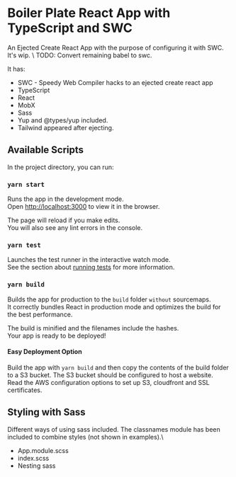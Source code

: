# Boiler Plate React App with TypeScript and SWC
An Ejected Create React App with the purpose of configuring it with SWC. It's wip. \ 
TODO: Convert remaining babel to swc.

It has: 
- SWC  - Speedy Web Compiler hacks to an ejected create react app
- TypeScript
- React
- MobX
- Sass
- Yup and @types/yup  included.
- Tailwind appeared after ejecting.

## Available Scripts

In the project directory, you can run:

### `yarn start`

Runs the app in the development mode.\
Open [http://localhost:3000](http://localhost:3000) to view it in the browser.

The page will reload if you make edits.\
You will also see any lint errors in the console.

### `yarn test`

Launches the test runner in the interactive watch mode.\
See the section about [running tests](https://facebook.github.io/create-react-app/docs/running-tests) for more information.

### `yarn build`

Builds the app for production to the `build` folder `without` sourcemaps.\
It correctly bundles React in production mode and optimizes the build for the best performance.

The build is minified and the filenames include the hashes.\
Your app is ready to be deployed!
#### Easy Deployment Option
Build the app with `yarn build` and then copy the contents of the build folder to a S3 bucket. The S3 bucket should be configured to host a website.\
Read the AWS configuration options to set up S3, cloudfront and SSL certificates.

## Styling with Sass 
Different ways of using sass included. The classnames module has been included to combine styles (not shown in examples).\
- App.module.scss
- index.scss
- Nesting sass
